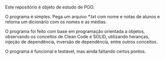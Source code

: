 Este repositório é objeto de estudo de POO.

O programa é simples. Pega um arquivo *.txt com nome e notas de alunos e retorna um dicionário com os nomes e as médias.

O programa foi feito com base em programação orientada a objetos, observando os conceitos de Clean Code e SOLID,
utilizando heranças, injeção de dependência, inversão de dependência, entre outros conceitos.

O programa é funcional e testável, mas ainda faltando certos pontos.



